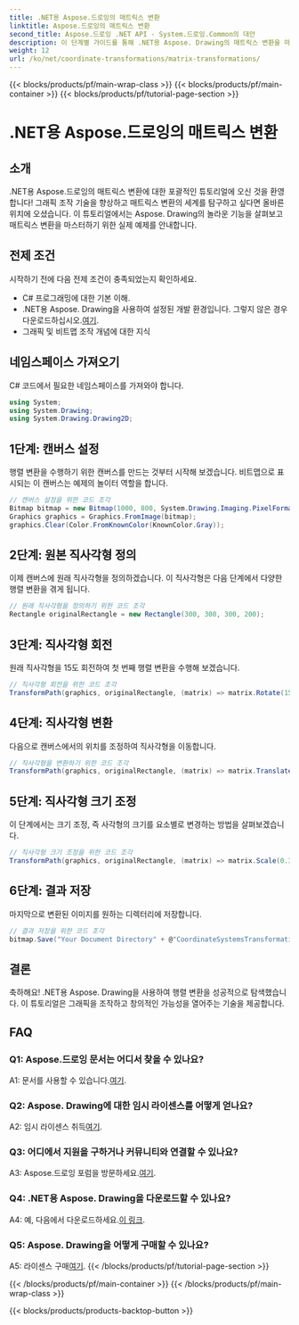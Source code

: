 ```yaml
---
title: .NET용 Aspose.드로잉의 매트릭스 변환
linktitle: Aspose.드로잉의 매트릭스 변환
second_title: Aspose.드로잉 .NET API - System.드로잉.Common의 대안
description: 이 단계별 가이드를 통해 .NET용 Aspose. Drawing의 매트릭스 변환을 마스터하세요.
weight: 12
url: /ko/net/coordinate-transformations/matrix-transformations/
---
```


{{< blocks/products/pf/main-wrap-class >}}
{{< blocks/products/pf/main-container >}}
{{< blocks/products/pf/tutorial-page-section >}}

# .NET용 Aspose.드로잉의 매트릭스 변환

## 소개

.NET용 Aspose.드로잉의 매트릭스 변환에 대한 포괄적인 튜토리얼에 오신 것을 환영합니다! 그래픽 조작 기술을 향상하고 매트릭스 변환의 세계를 탐구하고 싶다면 올바른 위치에 오셨습니다. 이 튜토리얼에서는 Aspose. Drawing의 놀라운 기능을 살펴보고 매트릭스 변환을 마스터하기 위한 실제 예제를 안내합니다.

## 전제 조건

시작하기 전에 다음 전제 조건이 충족되었는지 확인하세요.

- C# 프로그래밍에 대한 기본 이해.
-  .NET용 Aspose. Drawing을 사용하여 설정된 개발 환경입니다. 그렇지 않은 경우 다운로드하십시오.[여기](https://releases.aspose.com/drawing/net/).
- 그래픽 및 비트맵 조작 개념에 대한 지식

## 네임스페이스 가져오기

C# 코드에서 필요한 네임스페이스를 가져와야 합니다.

```csharp
using System;
using System.Drawing;
using System.Drawing.Drawing2D;
```

## 1단계: 캔버스 설정

행렬 변환을 수행하기 위한 캔버스를 만드는 것부터 시작해 보겠습니다. 비트맵으로 표시되는 이 캔버스는 예제의 놀이터 역할을 합니다.

```csharp
// 캔버스 설정을 위한 코드 조각
Bitmap bitmap = new Bitmap(1000, 800, System.Drawing.Imaging.PixelFormat.Format32bppPArgb);
Graphics graphics = Graphics.FromImage(bitmap);
graphics.Clear(Color.FromKnownColor(KnownColor.Gray));
```

## 2단계: 원본 직사각형 정의

이제 캔버스에 원래 직사각형을 정의하겠습니다. 이 직사각형은 다음 단계에서 다양한 행렬 변환을 겪게 됩니다.

```csharp
// 원래 직사각형을 정의하기 위한 코드 조각
Rectangle originalRectangle = new Rectangle(300, 300, 300, 200);
```

## 3단계: 직사각형 회전

원래 직사각형을 15도 회전하여 첫 번째 행렬 변환을 수행해 보겠습니다.

```csharp
// 직사각형 회전을 위한 코드 조각
TransformPath(graphics, originalRectangle, (matrix) => matrix.Rotate(15.0f));
```

## 4단계: 직사각형 변환

다음으로 캔버스에서의 위치를 조정하여 직사각형을 이동합니다.

```csharp
// 직사각형을 변환하기 위한 코드 조각
TransformPath(graphics, originalRectangle, (matrix) => matrix.Translate(-250, -250));
```

## 5단계: 직사각형 크기 조정

이 단계에서는 크기 조정, 즉 사각형의 크기를 요소별로 변경하는 방법을 살펴보겠습니다.

```csharp
// 직사각형 크기 조정을 위한 코드 조각
TransformPath(graphics, originalRectangle, (matrix) => matrix.Scale(0.3f, 0.3f));
```

## 6단계: 결과 저장

마지막으로 변환된 이미지를 원하는 디렉터리에 저장합니다.

```csharp
// 결과 저장을 위한 코드 조각
bitmap.Save("Your Document Directory" + @"CoordinateSystemsTransformations\MatrixTransformations_out.png");
```

## 결론

축하해요! .NET용 Aspose. Drawing을 사용하여 행렬 변환을 성공적으로 탐색했습니다. 이 튜토리얼은 그래픽을 조작하고 창의적인 가능성을 열어주는 기술을 제공합니다.

## FAQ

### Q1: Aspose.드로잉 문서는 어디서 찾을 수 있나요?

 A1: 문서를 사용할 수 있습니다.[여기](https://reference.aspose.com/drawing/net/).

### Q2: Aspose. Drawing에 대한 임시 라이센스를 어떻게 얻나요?

 A2: 임시 라이센스 취득[여기](https://purchase.aspose.com/temporary-license/).

### Q3: 어디에서 지원을 구하거나 커뮤니티와 연결할 수 있나요?

 A3: Aspose.드로잉 포럼을 방문하세요.[여기](https://forum.aspose.com/c/diagram/17).

### Q4: .NET용 Aspose. Drawing을 다운로드할 수 있나요?

 A4: 예, 다음에서 다운로드하세요.[이 링크](https://releases.aspose.com/drawing/net/).

### Q5: Aspose. Drawing을 어떻게 구매할 수 있나요?

 A5: 라이센스 구매[여기](https://purchase.aspose.com/buy).
{{< /blocks/products/pf/tutorial-page-section >}}

{{< /blocks/products/pf/main-container >}}
{{< /blocks/products/pf/main-wrap-class >}}

{{< blocks/products/products-backtop-button >}}
